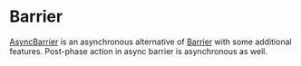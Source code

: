 Barrier
====
[AsyncBarrier](../../api/DotNext.Threading.AsyncBarrier.yml) is an asynchronous alternative of [Barrier](https://docs.microsoft.com/en-us/dotnet/api/system.threading.barrier) with some additional features. Post-phase action in async barrier is asynchronous as well.

